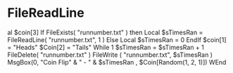 # FileReadLine
al $coin[3] If FileExists( "runnumber.txt" ) then Local $sTimesRan = FileReadLine( "runnumber.txt", 1 ) Else Local $sTimesRan = 0 EndIf $coin[1] = "Heads" $Coin[2] = "Tails" While 1    $sTimesRan = $sTimesRan + 1    FileDelete( "runnumber.txt" )    FileWrite ( "runnumber.txt", $sTimesRan ) MsgBox(0, "Coin Flip" &amp; " - " &amp; $sTimesRan , $Coin[Random(1, 2, 1)]) WEnd

